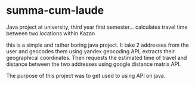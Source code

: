 # summa-cum-laude
Java project at university, third year first semester... calculates travel time between two locations within Kazan

this is a simple and rather boring java project. It take 2 addresses from the user and geocodes them using yandex geocoding API, extracts their geographical coordinates. Then requests the estimated time of travel and distance between the two addresses using google distance matrix API. 

The purpose of this project was to get used to using API on java.
